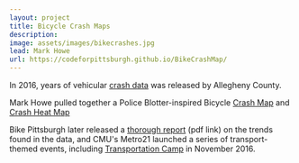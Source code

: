 ```yaml
---
layout: project
title: Bicycle Crash Maps
description: 
image: assets/images/bikecrashes.jpg
lead: Mark Howe
url: https://codeforpittsburgh.github.io/BikeCrashMap/
---
```


In 2016, years of vehicular [crash data](https://data.wprdc.org/dataset/allegheny-county-crash-data) was released by Allegheny County.

Mark Howe pulled together a Police Blotter-inspired Bicycle [Crash Map](https://codeforpittsburgh.github.io/BikeCrashMap) and [Crash Heat Map](https://codeforpittsburgh.github.io/CrashHeatMap)

Bike Pittsburgh later released a [thorough report](http://www.bikepgh.org/wp-content/uploads/2016/11/BikePGH-crash-report.pdf) (pdf link) on the trends found in the data, and CMU's Metro21 launched a series of transport-themed events, including [Transportation Camp](http://transportationcamp.org/events/pgh-2016/) in November 2016.